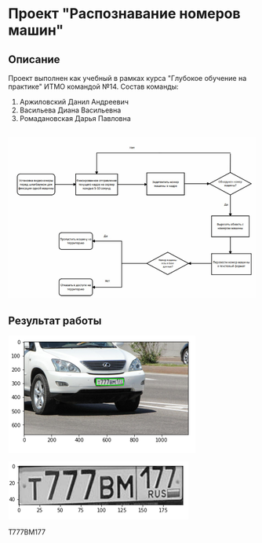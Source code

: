 # Проект "Распознавание номеров машин" 

## Описание
Проект выполнен как учебный в рамках курса "Глубокое обучение на практике" ИТМО командой №14. Состав команды:
1. Аржиловский Данил Андреевич
2. Васильева Диана Васильевна
3. Ромадановская Дарья Павловна

## ![Baseline](https://github.com/MarkDAHatson/deep_learning_2022_14t/blob/main/baseline.PNG)

## Результат работы
![Пикча](https://github.com/MarkDAHatson/deep_learning_2022_14t/blob/main/detection_number.PNG)

![Пикча2](https://github.com/MarkDAHatson/deep_learning_2022_14t/blob/main/number_car.PNG)

Т777ВМ177
